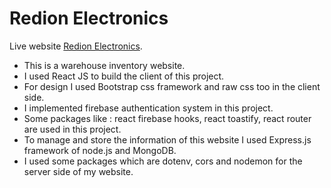 # Redion Electronics

Live website [Redion Electronics](https://redion-electronics.firebaseapp.com/).

* This is a warehouse inventory website.
* I used React JS to build the client of this project.
* For design I used Bootstrap css framework and raw css too in the client side.
* I implemented firebase authentication system in this project.
* Some packages like : react firebase hooks, react toastify, react router are used in this project.
* To manage and store the information of this website I used Express.js framework of node.js and MongoDB.
* I used some packages which are dotenv, cors and nodemon for the server side of my website.
